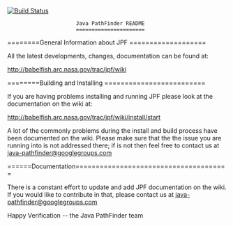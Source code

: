 [![Build Status](https://travis-ci.org/parasoft-pl/jpf-core.svg?branch=develop)](https://travis-ci.org/parasoft-pl/jpf-core)


                          Java PathFinder README
                          ======================

========General Information about JPF ===================

All the latest developments, changes, documentation can
be found at: 

http://babelfish.arc.nasa.gov/trac/jpf/wiki


========Building and Installing =========================

If you are having problems installing and running JPF
please look at the documentation on the wiki at:

http://babelfish.arc.nasa.gov/trac/jpf/wiki/install/start

A lot of the commonly problems during the install and build
process have been documented on the wiki. Please make sure
that the the issue you are running into is not addressed
there; if is not then feel free to contact us at
java-pathfinder@googlegroups.com


======Documentation======================================

There is a constant effort to update and add JPF
documentation on the wiki. If you would like to contribute
in that, please contact us at
java-pathfinder@googlegroups.com



Happy Verification
-- the Java PathFinder team
